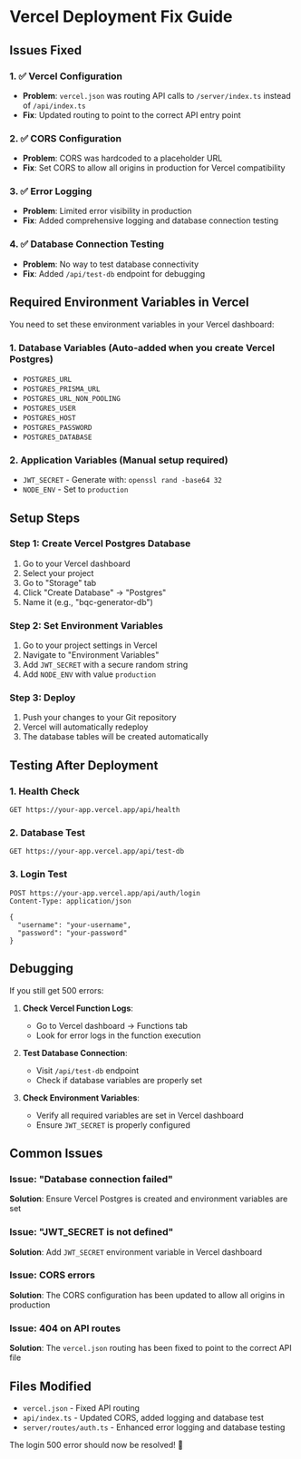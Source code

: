 # Vercel Deployment Fix Guide

## Issues Fixed

### 1. ✅ Vercel Configuration
- **Problem**: `vercel.json` was routing API calls to `/server/index.ts` instead of `/api/index.ts`
- **Fix**: Updated routing to point to the correct API entry point

### 2. ✅ CORS Configuration  
- **Problem**: CORS was hardcoded to a placeholder URL
- **Fix**: Set CORS to allow all origins in production for Vercel compatibility

### 3. ✅ Error Logging
- **Problem**: Limited error visibility in production
- **Fix**: Added comprehensive logging and database connection testing

### 4. ✅ Database Connection Testing
- **Problem**: No way to test database connectivity
- **Fix**: Added `/api/test-db` endpoint for debugging

## Required Environment Variables in Vercel

You need to set these environment variables in your Vercel dashboard:

### 1. Database Variables (Auto-added when you create Vercel Postgres)
- `POSTGRES_URL`
- `POSTGRES_PRISMA_URL` 
- `POSTGRES_URL_NON_POOLING`
- `POSTGRES_USER`
- `POSTGRES_HOST`
- `POSTGRES_PASSWORD`
- `POSTGRES_DATABASE`

### 2. Application Variables (Manual setup required)
- `JWT_SECRET` - Generate with: `openssl rand -base64 32`
- `NODE_ENV` - Set to `production`

## Setup Steps

### Step 1: Create Vercel Postgres Database
1. Go to your Vercel dashboard
2. Select your project
3. Go to "Storage" tab
4. Click "Create Database" → "Postgres"
5. Name it (e.g., "bqc-generator-db")

### Step 2: Set Environment Variables
1. Go to your project settings in Vercel
2. Navigate to "Environment Variables"
3. Add `JWT_SECRET` with a secure random string
4. Add `NODE_ENV` with value `production`

### Step 3: Deploy
1. Push your changes to your Git repository
2. Vercel will automatically redeploy
3. The database tables will be created automatically

## Testing After Deployment

### 1. Health Check
```
GET https://your-app.vercel.app/api/health
```

### 2. Database Test
```
GET https://your-app.vercel.app/api/test-db
```

### 3. Login Test
```
POST https://your-app.vercel.app/api/auth/login
Content-Type: application/json

{
  "username": "your-username",
  "password": "your-password"
}
```

## Debugging

If you still get 500 errors:

1. **Check Vercel Function Logs**:
   - Go to Vercel dashboard → Functions tab
   - Look for error logs in the function execution

2. **Test Database Connection**:
   - Visit `/api/test-db` endpoint
   - Check if database variables are properly set

3. **Check Environment Variables**:
   - Verify all required variables are set in Vercel dashboard
   - Ensure `JWT_SECRET` is properly configured

## Common Issues

### Issue: "Database connection failed"
**Solution**: Ensure Vercel Postgres is created and environment variables are set

### Issue: "JWT_SECRET is not defined"
**Solution**: Add `JWT_SECRET` environment variable in Vercel dashboard

### Issue: CORS errors
**Solution**: The CORS configuration has been updated to allow all origins in production

### Issue: 404 on API routes
**Solution**: The `vercel.json` routing has been fixed to point to the correct API file

## Files Modified

- `vercel.json` - Fixed API routing
- `api/index.ts` - Updated CORS, added logging and database test
- `server/routes/auth.ts` - Enhanced error logging and database testing

The login 500 error should now be resolved! 🎉
